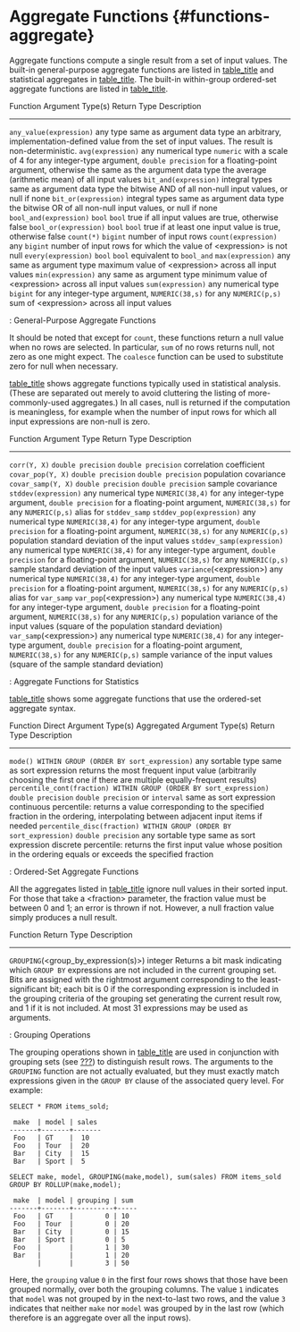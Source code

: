 # Aggregate Functions {#functions-aggregate}

Aggregate functions compute a single result from a set of input values.
The built-in general-purpose aggregate functions are listed in
[table_title](#functions-aggregate-table) and statistical aggregates in
[table_title](#functions-aggregate-statistics-table). The built-in
within-group ordered-set aggregate functions are listed in
[table_title](#functions-orderedset-table).

  Function                  Argument Type(s)     Return Type                                                                                                                                                 Description
  ------------------------- -------------------- ----------------------------------------------------------------------------------------------------------------------------------------------------------- -----------------------------------------------------------------------------------------------------------
  `any_value(expression)`   any type             same as argument data type                                                                                                                                  an arbitrary, implementation-defined value from the set of input values. The result is non-deterministic.
  `avg(expression)`         any numerical type   `numeric` with a scale of 4 for any integer-type argument, `double precision` for a floating-point argument, otherwise the same as the argument data type   the average (arithmetic mean) of all input values
  `bit_and(expression)`     integral types       same as argument data type                                                                                                                                  the bitwise AND of all non-null input values, or null if none
  `bit_or(expression)`      integral types       same as argument data type                                                                                                                                  the bitwise OR of all non-null input values, or null if none
  `bool_and(expression)`    `bool`               `bool`                                                                                                                                                      true if all input values are true, otherwise false
  `bool_or(expression)`     `bool`               `bool`                                                                                                                                                      true if at least one input value is true, otherwise false
  `count(*)`                                     `bigint`                                                                                                                                                    number of input rows
  `count(expression)`       any                  `bigint`                                                                                                                                                    number of input rows for which the value of \<expression\> is not null
  `every(expression)`       `bool`               `bool`                                                                                                                                                      equivalent to `bool_and`
  `max(expression)`         any                  same as argument type                                                                                                                                       maximum value of \<expression\> across all input values
  `min(expression)`         any                  same as argument type                                                                                                                                       minimum value of \<expression\> across all input values
  `sum(expression)`         any numerical type   `bigint` for any integer-type argument, `NUMERIC(38,s)` for any `NUMERIC(p,s)`                                                                              sum of \<expression\> across all input values

  : General-Purpose Aggregate Functions

It should be noted that except for `count`, these functions return a
null value when no rows are selected. In particular, `sum` of no rows
returns null, not zero as one might expect. The `coalesce` function can
be used to substitute zero for null when necessary.

[table_title](#functions-aggregate-statistics-table) shows aggregate
functions typically used in statistical analysis. (These are separated
out merely to avoid cluttering the listing of more-commonly-used
aggregates.) In all cases, null is returned if the computation is
meaningless, for example when the number of input rows for which all
input expressions are non-null is zero.

  Function                     Argument Type        Return Type                                                                                                                               Description
  ---------------------------- -------------------- ----------------------------------------------------------------------------------------------------------------------------------------- ---------------------------------------------------------------------------------------
  `corr(Y, X)`                 `double precision`   `double precision`                                                                                                                        correlation coefficient
  `covar_pop(Y, X)`            `double precision`   `double precision`                                                                                                                        population covariance
  `covar_samp(Y, X)`           `double precision`   `double precision`                                                                                                                        sample covariance
  `stddev(expression)`         any numerical type   `NUMERIC(38,4)` for any integer-type argument, `double precision` for a floating-point argument, `NUMERIC(38,s)` for any `NUMERIC(p,s)`   alias for `stddev_samp`
  `stddev_pop(expression)`     any numerical type   `NUMERIC(38,4)` for any integer-type argument, `double precision` for a floating-point argument, `NUMERIC(38,s)` for any `NUMERIC(p,s)`   population standard deviation of the input values
  `stddev_samp(expression)`    any numerical type   `NUMERIC(38,4)` for any integer-type argument, `double precision` for a floating-point argument, `NUMERIC(38,s)` for any `NUMERIC(p,s)`   sample standard deviation of the input values
  `variance`(\<expression\>)   any numerical type   `NUMERIC(38,4)` for any integer-type argument, `double precision` for a floating-point argument, `NUMERIC(38,s)` for any `NUMERIC(p,s)`   alias for `var_samp`
  `var_pop`(\<expression\>)    any numerical type   `NUMERIC(38,4)` for any integer-type argument, `double precision` for a floating-point argument, `NUMERIC(38,s)` for any `NUMERIC(p,s)`   population variance of the input values (square of the population standard deviation)
  `var_samp`(\<expression\>)   any numerical type   `NUMERIC(38,4)` for any integer-type argument, `double precision` for a floating-point argument, `NUMERIC(38,s)` for any `NUMERIC(p,s)`   sample variance of the input values (square of the sample standard deviation)

  : Aggregate Functions for Statistics

[table_title](#functions-orderedset-table) shows some aggregate
functions that use the ordered-set aggregate syntax.

  Function                                                              Direct Argument Type(s)   Aggregated Argument Type(s)        Return Type               Description
  --------------------------------------------------------------------- ------------------------- ---------------------------------- ------------------------- ------------------------------------------------------------------------------------------------------------------------------------------------------
  `mode() WITHIN GROUP (ORDER BY sort_expression)`                                                any sortable type                  same as sort expression   returns the most frequent input value (arbitrarily choosing the first one if there are multiple equally-frequent results)
  `percentile_cont(fraction) WITHIN GROUP (ORDER BY sort_expression)`   `double precision`        `double precision` or `interval`   same as sort expression   continuous percentile: returns a value corresponding to the specified fraction in the ordering, interpolating between adjacent input items if needed
  `percentile_disc(fraction) WITHIN GROUP (ORDER BY sort_expression)`   `double precision`        any sortable type                  same as sort expression   discrete percentile: returns the first input value whose position in the ordering equals or exceeds the specified fraction

  : Ordered-Set Aggregate Functions

All the aggregates listed in [table_title](#functions-orderedset-table)
ignore null values in their sorted input. For those that take a
\<fraction\> parameter, the fraction value must be between 0 and 1; an
error is thrown if not. However, a null fraction value simply produces a
null result.

  Function                                 Return Type   Description
  ---------------------------------------- ------------- ----------------------------------------------------------------------------------------------------------------------------------------------------------------------------------------------------------------------------------------------------------------------------------------------------------------------------------------------------------------------------------------------------------------------------
  `GROUPING`(\<group_by_expression(s)\>)   integer       Returns a bit mask indicating which `GROUP BY` expressions are not included in the current grouping set. Bits are assigned with the rightmost argument corresponding to the least-significant bit; each bit is 0 if the corresponding expression is included in the grouping criteria of the grouping set generating the current result row, and 1 if it is not included. At most 31 expressions may be used as arguments.

  : Grouping Operations

The grouping operations shown in
[table_title](#functions-grouping-table) are used in conjunction with
grouping sets (see [???](#queries-grouping-sets)) to distinguish result
rows. The arguments to the `GROUPING` function are not actually
evaluated, but they must exactly match expressions given in the
`GROUP BY` clause of the associated query level. For example:

    SELECT * FROM items_sold;

     make  | model | sales
    -------+-------+-------
     Foo   | GT    |  10
     Foo   | Tour  |  20
     Bar   | City  |  15
     Bar   | Sport |  5

    SELECT make, model, GROUPING(make,model), sum(sales) FROM items_sold GROUP BY ROLLUP(make,model);

     make  | model | grouping | sum
    -------+-------+----------+-----
     Foo   | GT    |        0 | 10
     Foo   | Tour  |        0 | 20
     Bar   | City  |        0 | 15
     Bar   | Sport |        0 | 5
     Foo   |       |        1 | 30
     Bar   |       |        1 | 20
           |       |        3 | 50

Here, the `grouping` value `0` in the first four rows shows that those
have been grouped normally, over both the grouping columns. The value
`1` indicates that `model` was not grouped by in the next-to-last two
rows, and the value `3` indicates that neither `make` nor `model` was
grouped by in the last row (which therefore is an aggregate over all the
input rows).
